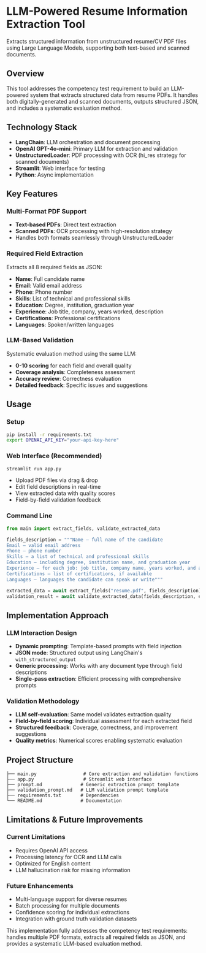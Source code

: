 # LLM-Powered Resume Information Extraction Tool

Extracts structured information from unstructured resume/CV PDF files using Large Language Models, supporting both text-based and scanned documents.

## Overview

This tool addresses the competency test requirement to build an LLM-powered system that extracts structured data from resume PDFs. It handles both digitally-generated and scanned documents, outputs structured JSON, and includes a systematic evaluation method.

## Technology Stack

- **LangChain**: LLM orchestration and document processing
- **OpenAI GPT-4o-mini**: Primary LLM for extraction and validation
- **UnstructuredLoader**: PDF processing with OCR (hi_res strategy for scanned documents)
- **Streamlit**: Web interface for testing
- **Python**: Async implementation

## Key Features

### Multi-Format PDF Support
- **Text-based PDFs**: Direct text extraction
- **Scanned PDFs**: OCR processing with high-resolution strategy
- Handles both formats seamlessly through UnstructuredLoader

### Required Field Extraction
Extracts all 8 required fields as JSON:
- **Name**: Full candidate name
- **Email**: Valid email address  
- **Phone**: Phone number
- **Skills**: List of technical and professional skills
- **Education**: Degree, institution, graduation year
- **Experience**: Job title, company, years worked, description
- **Certifications**: Professional certifications
- **Languages**: Spoken/written languages

### LLM-Based Validation
Systematic evaluation method using the same LLM:
- **0-10 scoring** for each field and overall quality
- **Coverage analysis**: Completeness assessment
- **Accuracy review**: Correctness evaluation
- **Detailed feedback**: Specific issues and suggestions

## Usage

### Setup
```bash
pip install -r requirements.txt
export OPENAI_API_KEY="your-api-key-here"
```

### Web Interface (Recommended)
```bash
streamlit run app.py
```
- Upload PDF files via drag & drop
- Edit field descriptions in real-time
- View extracted data with quality scores
- Field-by-field validation feedback

### Command Line
```python
from main import extract_fields, validate_extracted_data

fields_description = """Name – full name of the candidate
Email – valid email address
Phone – phone number
Skills – a list of technical and professional skills
Education – including degree, institution name, and graduation year
Experience – for each job: job title, company name, years worked, and a short description
Certifications – list of certifications, if available
Languages – languages the candidate can speak or write"""

extracted_data = await extract_fields("resume.pdf", fields_description)
validation_result = await validate_extracted_data(fields_description, extracted_data)
```

## Implementation Approach

### LLM Interaction Design
- **Dynamic prompting**: Template-based prompts with field injection
- **JSON mode**: Structured output using LangChain's `with_structured_output`
- **Generic processing**: Works with any document type through field descriptions
- **Single-pass extraction**: Efficient processing with comprehensive prompts

### Validation Methodology
- **LLM self-evaluation**: Same model validates extraction quality
- **Field-by-field scoring**: Individual assessment for each extracted field
- **Structured feedback**: Coverage, correctness, and improvement suggestions
- **Quality metrics**: Numerical scores enabling systematic evaluation

## Project Structure
```
├── main.py                 # Core extraction and validation functions
├── app.py                  # Streamlit web interface
├── prompt.md              # Generic extraction prompt template
├── validation_prompt.md   # LLM validation prompt template
├── requirements.txt       # Dependencies
└── README.md              # Documentation
```

## Limitations & Future Improvements

### Current Limitations
- Requires OpenAI API access
- Processing latency for OCR and LLM calls
- Optimized for English content
- LLM hallucination risk for missing information

### Future Enhancements
- Multi-language support for diverse resumes
- Batch processing for multiple documents
- Confidence scoring for individual extractions
- Integration with ground truth validation datasets

This implementation fully addresses the competency test requirements: handles multiple PDF formats, extracts all required fields as JSON, and provides a systematic LLM-based evaluation method.